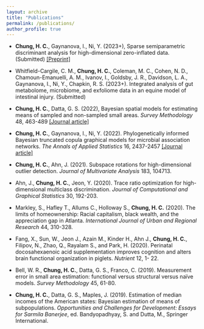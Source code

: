 ```yaml
---
layout: archive
title: "Publications"
permalink: /publications/
author_profile: true
---
```


<!---  * authors (2023). title of the paper. *journal*. [[URL]](https://). [[GitHub]](https://). --->


* **Chung, H. C.**, Gaynanova, I., Ni, Y. (2023+), Sparse semiparametric discriminant analysis for high-dimensional zero-inflated data. (Submitted) [[Preprint]](https://arxiv.org/abs/2208.03734)

* Whitfield-Cargile, C. M., **Chung, H. C.**, Coleman, M. C., Cohen, N. D., Chamoun-Emanuelli, A. M., Ivanov, I., Goldsby, J. R., Davidson, L. A., Gaynanova, I., Ni, Y., Chapkin, R. S. (2023+). Integrated analysis of gut metabolome, microbiome, and exfoliome data in an equine model of intestinal injury. (Submitted)

* **Chung, H. C.**, Datta, G. S. (2022), Bayesian spatial models for estimating means of sampled and non-sampled small areas. *Survey Methodology* 48, 463-489 [[Journal article]](https://www150.statcan.gc.ca/n1/pub/12-001-x/2022002/article/00012-eng.htm)

* **Chung, H. C.**, Gaynanova, I., Ni, Y. (2022). Phylogenetically informed Bayesian truncated copula graphical models for microbial association networks. *The Annals of Applied Statistics* 16, 2437-2457 [[Journal article]](https://projecteuclid.org/journals/annals-of-applied-statistics/volume-16/issue-4/Phylogenetically-informed-Bayesian-truncated-copula-graphical-models-for-microbial-association/10.1214/21-AOAS1598.short)

* **Chung, H. C.**, Ahn, J. (2021). Subspace rotations for high-dimensional outlier detection. *Journal of Multivariate Analysis* 183, 104713. 

* Ahn, J., **Chung, H. C.**, Jeon, Y. (2020). Trace ratio optimization for high-dimensional multiclass discrimination. *Journal of Computational and Graphical Statistics* 30, 192-203.

* Markley, S., Hafley T., Allums C., Holloway S., **Chung, H. C.** (2020). The limits of homeownership: Racial capitalism, black wealth, and the appreciation gap in Atlanta. *International Journal of Urban and Regional Research* 44, 310-328. 

* Fang, X., Sun, W., Jeon J., Azain M., Kinder H., Ahn J., **Chung, H. C.**, Filipov, N., Zhao, Q., Rayalam S., and Park, H. (2020). Perinatal docosahexaenoic acid supplementation improves cognition and alters brain functional organization in piglets. *Nutrient* 12, 1- 22.

* Bell, W. R., **Chung, H. C.**, Datta, G. S., Franco, C. (2019). Measurement error in small area estimation: functional versus structural versus naïve models. *Survey Methodology* 45, 61-80.  

* **Chung, H. C.**, Datta, G. S., Maples, J. (2019). Estimation of median incomes of the American states: Bayesian estimation of means of subpopulations. *Opportunities and Challenges for Development: Essays for Sarmila Banerjee*, ed. Bandyopadhyay, S. and Dutta, M., Springer International.



